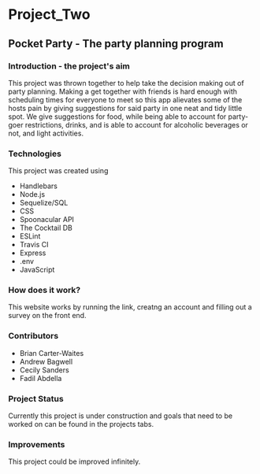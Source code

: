 # Project_Two

## Pocket Party - The party planning program
### Introduction - the project's aim
This project was thrown together to help take the decision making out of party planning. Making a get together with friends is hard enough with scheduling times for everyone to meet so this app alievates some of the hosts pain by giving suggestions for said party in one neat and tidy little spot. We give suggestions for food, while being able to account for party-goer restrictions, drinks, and is able to account for alcoholic beverages or not, and light activities.

### Technologies
This project was created using
* Handlebars
* Node.js
* Sequelize/SQL
* CSS
* Spoonacular API
* The Cocktail DB
* ESLint
* Travis CI
* Express
* .env
* JavaScript

### How does it work?
This website works by running the link, creatng an account and filling out a survey on the front end.

### Contributors
* Brian Carter-Waites
* Andrew Bagwell
* Cecily Sanders
* Fadil Abdella

### Project Status
Currently this project is under construction and goals that need to be worked on can be found in the projects tabs.

### Improvements
This project could be improved infinitely.